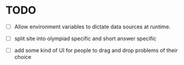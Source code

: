 # TODO

- [ ] Allow environment variables to dictate data sources at runtime.
- [ ] split site into olympiad specific and short answer specific

- [ ] add some kind of UI for people to drag and drop problems of their choice
